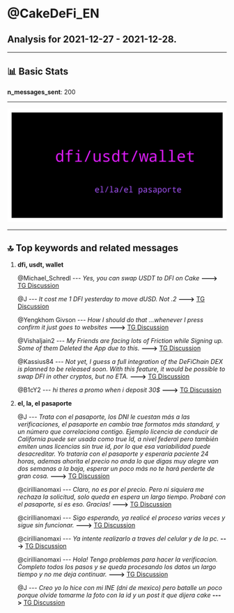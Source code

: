 # **@CakeDeFi_EN**
 ## Analysis for **2021-12-27** - **2021-12-28**.

---

## 📊 **Basic Stats**

**n_messages_sent**: 200

---
![wordcloud](CakeDeFi_EN_1Days_wordcloud.png)

---


## 🔝 **Top keywords and related messages**

1. **dfi, usdt, wallet**

    @Michael_Schredl --- *Yes, you can swap USDT to DFI on Cake* **--->** [TG Discussion](https://t.me/CakeDeFi_EN/157583)

    @J --- *It cost me 1 DFI yesterday to move dUSD. Not .2* **--->** [TG Discussion](https://t.me/CakeDeFi_EN/157201)

    @Yengkhom Givson --- *How I should do that ...whenever I press confirm it just goes to websites* **--->** [TG Discussion](https://t.me/CakeDeFi_EN/157355)

    @Vishaljain2 --- *My Friends are facing lots of Friction while Signing up. Some of them Deleted the App due to this.* **--->** [TG Discussion](https://t.me/CakeDeFi_EN/157140)

    @Kassius84 --- *Not yet, I guess a full integration of the DeFiChain DEX is planned to be released soon. With this feature, it would be possible to swap DFI in other cryptos, but no ETA.* **--->** [TG Discussion](https://t.me/CakeDeFi_EN/157400)

    @B1cY2 --- *hi theres a promo when i deposit 30$* **--->** [TG Discussion](https://t.me/CakeDeFi_EN/157422)

2. **el, la, el pasaporte**

    @J --- *Trata con el pasaporte, los DNI le cuestan más a las verificaciones, el pasaporte en cambio trae formatos más standard, y un número que correlaciona contigo.   Ejemplo licencia de conducir de California puede ser usada como true Id, a nivel federal pero también emiten unas licencias sin true id, por lo que esa variabilidad puede desacreditar.   Yo trataría con el pasaporte y esperaría paciente 24 horas, ademas ahorita el precio no anda lo que digas muy alegre van dos semanas a la baja, esperar un poco más no te hará perderte de gran cosa.* **--->** [TG Discussion](https://t.me/CakeDeFi_EN/157765)

    @cirillianomaxi --- *Claro, no es por el precio. Pero ni siquiera me rechaza la solicitud, solo queda en espera un largo tiempo. Probaré con el pasaporte, si es eso. Gracias!* **--->** [TG Discussion](https://t.me/CakeDeFi_EN/157766)

    @cirillianomaxi --- *Sigo esperando, ya realicé el proceso varias veces y sigue sin funcionar.* **--->** [TG Discussion](https://t.me/CakeDeFi_EN/157757)

    @cirillianomaxi --- *Ya intente realizarlo a traves del celular y de la pc.* **--->** [TG Discussion](https://t.me/CakeDeFi_EN/157749)

    @cirillianomaxi --- *Hola! Tengo problemas para hacer la verificacion. Completo todos los pasos y se queda procesando los datos un largo tiempo y no me deja continuar.* **--->** [TG Discussion](https://t.me/CakeDeFi_EN/157748)

    @J --- *Creo yo lo hice con mi INE (dni de mexico) pero batalle un poco porque olvide tomarme la foto con la id y un post it que dijera cake* **--->** [TG Discussion](https://t.me/CakeDeFi_EN/157767)

